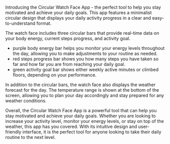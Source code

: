 Introducing the Circular Watch Face App - the perfect tool to help you stay motivated and achieve your daily goals. This app features a minimalist circular design that displays your daily activity progress in a clear and easy-to-understand format.

The watch face includes three circular bars that provide real-time data on your body energy, current steps progress, and activity goal. 
- purple body energy bar helps you monitor your energy levels throughout the day, allowing you to make adjustments to your routine as needed.
- red steps progress bar shows you how many steps you have taken so far and how far you are from reaching your daily goal. 
- green activity goal bar shows either weekly active minutes or climbed floors, depending on your performance.

In addition to the circular bars, the watch face also displays the weather forecast for the day. The temperature range is shown at the bottom of the screen, allowing you to plan your day accordingly and stay prepared for any weather conditions.

Overall, the Circular Watch Face App is a powerful tool that can help you stay motivated and achieve your daily goals. Whether you are looking to increase your activity level, monitor your energy levels, or stay on top of the weather, this app has you covered. With its intuitive design and user-friendly interface, it is the perfect tool for anyone looking to take their daily routine to the next level.